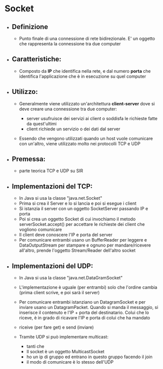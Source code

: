 # Socket
- ## Definizione
    - Punto finale di una connessione di rete bidirezionale. E' un oggetto che rappresenta la connessione tra due computer
- ## Caratteristiche:
    - Composto da **IP** che identifica nella rete, e dal numero **porta** che identifica l'applicazione che è in esecuzione su quel computer

- ## Utilizzo:
    - Generalmente viene utilizzato un'architettura **client-server** dove si deve creare una connessione tra due computer:
        - server usufruisce dei servizi ai client o soddisfa le richieste fatte da quest'ultimi
        - client richiede un servizio o dei dati dal server

    - Essendo che vengono utilizzati quando un host vuole comunicare con un'altro, viene utilizzato molto nei protocolli TCP e UDP

- ## Premessa:
    - parte teorica TCP e UDP su SIR

- ## Implementazioni del TCP:
    - In Java si usa la classe "java.net.Socket"
    - Prima si crea il Server e lo si lancia e poi si esegue i client
    - Si istanzia il server con un oggetto SocketServer passando IP e porta
    - Poi si crea un oggetto Socket di cui invochiamo il metodo serverSocket.accept() per accettare le richieste dei client che vogliono comunicare
    - Il client deve conoscere l'IP e porta del server  
    - Per comunicare entrambi usano un BufferReader per leggere e DataOutputStream per stampare e ognuno per mandare/ricevere all'altro, prende l'oggetto Stream/Reader dell'altro socket


- ## Implementazioni del UDP:
    - In Java si usa la classe "java.net.DataGramSocket"
    - L'implementazione è uguale (per entrambi) solo che l'ordine cambia (prima client scrive, e poi sarà il server)
    - Per comunicare entrambi istanziano un DatagramSocket e per inviare usano un DatagramPacket. Quando si manda il messaggio, si inserisce il contenuto e l'IP + porta del destinatario. Colui che lo riceve, è in grado di ricavare l'IP e porta di colui che ha mandato 
    - riceive (per fare get) e send (inviare)

    - Tramite UDP si può implementare multicast:
        - tanti che 
        - Il socket è un oggetto MulticastSocket 
        - ho un ip di gruppo ed entrano in questo gruppo facendo il join 
        - il modo di comunicare è lo stesso dell'UDP
